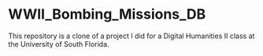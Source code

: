 # WWII_Bombing_Missions_DB
This repository is a clone of a project I did for a Digital Humanities II class at the University of  South Florida. 
